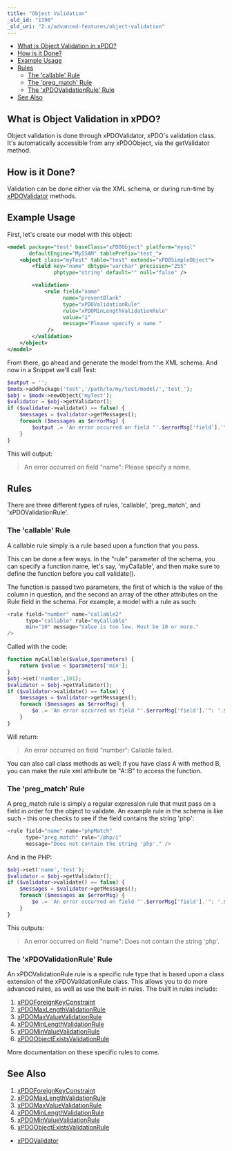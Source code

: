 ```yaml
---
title: "Object Validation"
_old_id: "1198"
_old_uri: "2.x/advanced-features/object-validation"
---
```


- [What is Object Validation in xPDO?](#what-is-object-validation-in-xpdo)
- [How is it Done?](#how-is-it-done)
- [Example Usage](#example-usage)
- [Rules](#rules)
  - [The 'callable' Rule](#the-callable-rule)
  - [The 'preg\_match' Rule](#the-pregmatch-rule)
  - [The 'xPDOValidationRule' Rule](#the-xpdovalidationrule-rule)
- [See Also](#see-also)

## What is Object Validation in xPDO?

Object validation is done through xPDOValidator, xPDO's validation class. It's automatically accessible from any xPDOObject, via the getValidator method.

## How is it Done?

Validation can be done either via the XML schema, or during run-time by [xPDOValidator](extending-modx/xpdo/class-reference/xpdovalidator "xPDOValidator") methods.

## Example Usage

First, let's create our model with this object:

``` xml 
<model package="test" baseClass="xPDOObject" platform="mysql"
       defaultEngine="MyISAM" tablePrefix="test_">
    <object class="myTest" table="test" extends="xPDOSimpleObject">
        <field key="name" dbtype="varchar" precision="255"
               phptype="string" default="" null="false" />

        <validation>
            <rule field="name"
                  name="preventBlank"
                  type="xPDOValidationRule"
                  rule="xPDOMinLengthValidationRule"
                  value="1"
                  message="Please specify a name."
             />
        </validation>
    </object>
</model>
```

From there, go ahead and generate the model from the XML schema. And now in a Snippet we'll call Test:

``` php 
$output = '';
$modx->addPackage('test','/path/to/my/test/model/','test_');
$obj = $modx->newObject('myTest');
$validator = $obj->getValidator();
if ($validator->validate() == false) {
    $messages = $validator->getMessages();
    foreach ($messages as $errorMsg) {
        $output .= 'An error occurred on field "'.$errorMsg['field'].'": '.$errorMsg['message'];
    }
}
```

This will output:

> An error occurred on field "name": Please specify a name.

## Rules

There are three different types of rules, 'callable', 'preg\_match', and 'xPDOValidationRule'.

### The 'callable' Rule

A callable rule simply is a rule based upon a function that you pass.

This can be done a few ways. In the "rule" parameter of the schema, you can specify a function name, let's say, 'myCallable', and then make sure to define the function before you call validate().

The function is passed two parameters, the first of which is the value of the column in question, and the second an array of the other attributes on the Rule field in the schema. For example, a model with a rule as such:

``` php 
<rule field="number" name="callable2"
      type="callable" rule="myCallable"
      min="10" message="Value is too low. Must be 10 or more."
/>
```

Called with the code:

``` php 
function myCallable($value,$parameters) {
    return $value < $parameters['min'];
}
$obj->set('number',101);
$validator = $obj->getValidator();
if ($validator->validate() == false) {
    $messages = $validator->getMessages();
    foreach ($messages as $errorMsg) {
        $o .= 'An error occurred on field "'.$errorMsg['field'].'": '.$errorMsg['message'].'<br />';
    }
}
```

Will return:

> An error occurred on field "number": Callable failed.

You can also call class methods as well; if you have class A with method B, you can make the rule xml attribute be "A::B" to access the function.

### The 'preg\_match' Rule

A preg\_match rule is simply a regular expression rule that must pass on a field in order for the object to validate. An example rule in the schema is like such - this one checks to see if the field contains the string 'php':

``` php 
<rule field="name" name="phpMatch"
      type="preg_match" rule="/php/i"
      message="Does not contain the string 'php'." />
```

And in the PHP:

``` php 
$obj->set('name','test');
$validator = $obj->getValidator();
if ($validator->validate() == false) {
    $messages = $validator->getMessages();
    foreach ($messages as $errorMsg) {
        $o .= 'An error occurred on field "'.$errorMsg['field'].'": '.$errorMsg['message'].'<br />';
    }
}
```

This outputs:

> An error occurred on field "name": Does not contain the string 'php'.

### The 'xPDOValidationRule' Rule

An xPDOValidationRule rule is a specific rule type that is based upon a class extension of the xPDOValidationRule class. This allows you to do more advanced rules, as well as use the built-in rules. The built in rules include:

1. [xPDOForeignKeyConstraint](xpdo/advanced-features/object-validation/xpdoforeignkeyconstraint)
2. [xPDOMaxLengthValidationRule](xpdo/advanced-features/object-validation/xpdomaxlengthvalidationrule)
3. [xPDOMaxValueValidationRule](xpdo/advanced-features/object-validation/xpdomaxvaluevalidationrule)
4. [xPDOMinLengthValidationRule](xpdo/advanced-features/object-validation/xpdominlengthvalidationrule)
5. [xPDOMinValueValidationRule](xpdo/advanced-features/object-validation/xpdominvaluevalidationrule)
6. [xPDOObjectExistsValidationRule](xpdo/advanced-features/object-validation/xpdoobjectexistsvalidationrule)

More documentation on these specific rules to come.

## See Also

1. [xPDOForeignKeyConstraint](xpdo/advanced-features/object-validation/xpdoforeignkeyconstraint)
2. [xPDOMaxLengthValidationRule](xpdo/advanced-features/object-validation/xpdomaxlengthvalidationrule)
3. [xPDOMaxValueValidationRule](xpdo/advanced-features/object-validation/xpdomaxvaluevalidationrule)
4. [xPDOMinLengthValidationRule](xpdo/advanced-features/object-validation/xpdominlengthvalidationrule)
5. [xPDOMinValueValidationRule](xpdo/advanced-features/object-validation/xpdominvaluevalidationrule)
6. [xPDOObjectExistsValidationRule](xpdo/advanced-features/object-validation/xpdoobjectexistsvalidationrule)

- [xPDOValidator](extending-modx/xpdo/class-reference/xpdovalidator "xPDOValidator")